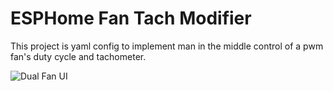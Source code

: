# ESPHome Fan Tach Modifier

This project is yaml config to implement man in the middle control of a pwm fan's duty cycle and tachometer.

![Dual Fan UI](https://github.com/user-attachments/assets/baf599c1-2bc4-4c78-8dd6-37d33dcb5743)

